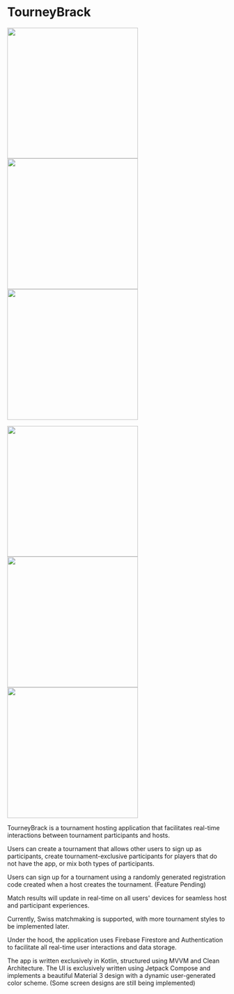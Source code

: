 # TourneyBrack

<p float="center">
  <img src="https://github.com/T-Dub88/TourneyBrack/assets/93685846/7fe444c6-38a0-465f-9e97-01f696f75fd1" width="300" />
  <img src="https://github.com/T-Dub88/TourneyBrack/assets/93685846/c958a2d7-494e-4406-92d4-a00c902ae7d1" width="300" />
  <img src="https://github.com/T-Dub88/TourneyBrack/assets/93685846/d5317d49-4cf7-4f6b-8fe9-7d0c29f30f77" width="300" />
</p>

<p float="center">
  <img src="https://github.com/T-Dub88/TourneyBrack/assets/93685846/eefe9615-ccb6-4e9d-afcd-c288b7defd94" width="300" />
  <img src="https://github.com/T-Dub88/TourneyBrack/assets/93685846/bb002ee3-6b9c-4b62-a023-fac0a8539119" width="300" />
  <img src="https://github.com/T-Dub88/TourneyBrack/assets/93685846/fc0fe74b-63db-40a8-8104-cfdf7fee8882" width="300" />
</p>

TourneyBrack is a tournament hosting application that facilitates real-time interactions between tournament participants and hosts.

Users can create a tournament that allows other users to sign up as participants, create tournament-exclusive participants for players that do not have the app, or mix both types of participants.

Users can sign up for a tournament using a randomly generated registration code created when a host creates the tournament. (Feature Pending)

Match results will update in real-time on all users' devices for seamless host and participant experiences.

Currently, Swiss matchmaking is supported, with more tournament styles to be implemented later.

Under the hood, the application uses Firebase Firestore and Authentication to facilitate all real-time user interactions and data storage.

The app is written exclusively in Kotlin, structured using MVVM and Clean Architecture. The UI is exclusively written using Jetpack Compose and implements a beautiful Material 3 design with a dynamic user-generated color scheme. (Some screen designs are still being implemented)
